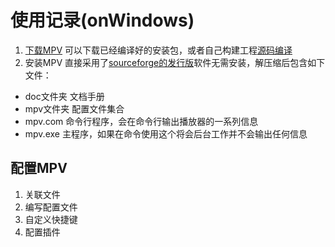 # 使用记录(onWindows)
1. [下载MPV](https://mpv.io/installation/) 可以下载已经编译好的安装包，或者自己构建工程[源码编译](https://github.com/mpv-player/mpv)
2. 安装MPV 直接采用了[sourceforge的发行版](https://sourceforge.net/projects/mpv-player-windows/files/)软件无需安装，解压缩后包含如下文件：  
- doc文件夹 文档手册
- mpv文件夹 配置文件集合
- mpv.com 命令行程序，会在命令行输出播放器的一系列信息
- mpv.exe 主程序，如果在命令使用这个将会后台工作并不会输出任何信息
## 配置MPV
1. 关联文件
2. 编写配置文件
3. 自定义快捷键
4. 配置插件